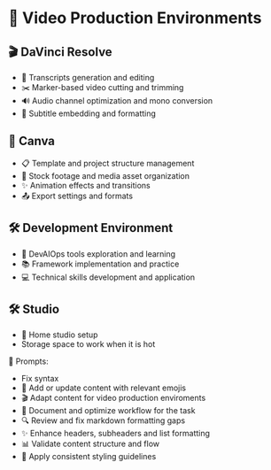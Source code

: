 # 🎥 Video Production Environments

## 🎬 DaVinci Resolve
- 📝 Transcripts generation and editing
- ✂️ Marker-based video cutting and trimming
- 🔊 Audio channel optimization and mono conversion
- 💬 Subtitle embedding and formatting

## 🎨 Canva
- 📋 Template and project structure management
- 🎦 Stock footage and media asset organization
- ✨ Animation effects and transitions
- 📤 Export settings and formats

## 🛠️ Development Environment
- 🔧 DevAIOps tools exploration and learning
- 📚 Framework implementation and practice
- 💻 Technical skills development and application

## 🛠️ Studio
- 🔧 Home studio setup
- Storage space to work when it is hot

💭 Prompts: 
- Fix syntax
- 🎯 Add or update content with relevant emojis 
- 🎬 Adapt content for video production enviroments
- 📝 Document and optimize workflow for the task
- 🔍 Review and fix markdown formatting gaps 
- ✨ Enhance headers, subheaders and list formatting 
- 📊 Validate content structure and flow 
- 🎨 Apply consistent styling guidelines